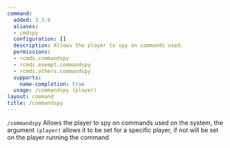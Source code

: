 ```yaml
---
command:
  added: 3.3.0
  aliases:
  - cmdspy
  configuration: []
  description: Allows the player to spy on commands used.
  permissions:
  - rcmds.commandspy
  - rcmds.exempt.commandspy
  - rcmds.others.commandspy
  supports:
    name-completion: true
  usage: /commandspy (player)
layout: command
title: /commandspy
---
```


```/commandspy``` Allows the player to spy on commands used on the system, the argument ```(player)``` allows it to be set for a specific player, if not will be set on the player running the command